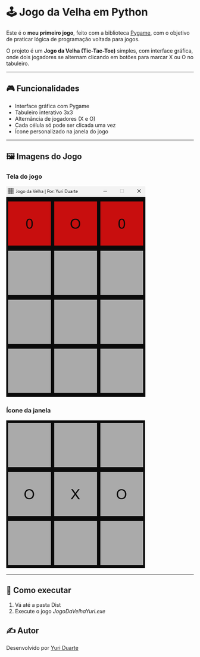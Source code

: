 # 🕹️ Jogo da Velha em Python

Este é o **meu primeiro jogo**, feito com a biblioteca [Pygame](https://www.pygame.org/), com o objetivo de praticar lógica de programação voltada para jogos.

O projeto é um **Jogo da Velha (Tic-Tac-Toe)** simples, com interface gráfica, onde dois jogadores se alternam clicando em botões para marcar X ou O no tabuleiro.

---

## 🎮 Funcionalidades

- Interface gráfica com Pygame
- Tabuleiro interativo 3x3
- Alternância de jogadores (X e O)
- Cada célula só pode ser clicada uma vez
- Ícone personalizado na janela do jogo

---

## 🖼️ Imagens do Jogo

### Tela do jogo
![Tela do jogo](Docs/Captura%20de%20Jogo.png)

### Ícone da janela
![Ícone do jogo](Images/Icone.png)

---

## 🚀 Como executar

1. Vá até a pasta Dist
2. Execute o jogo *JogoDaVelhaYuri.exe*

## ✍️ Autor

Desenvolvido por [Yuri Duarte](https://www.instagram.com/yuridsduarte/)